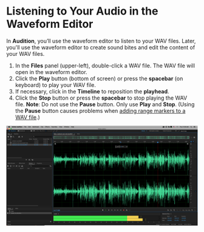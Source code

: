 # Listening to Your Audio in the Waveform Editor

In **Audition**, you’ll use the waveform editor to listen to your WAV files. Later, you'll use the waveform editor to create sound bites and edit the content of your WAV files.

1. In the **Files** panel (upper-left), double-click a WAV file. The WAV file will open in the waveform editor.&#x20;
2. Click the **Play** button (bottom of screen) or press the **spacebar** (on keyboard) to play your WAV file.
3. If necessary, click in the **Timeline** to reposition the **playhead**.
4. Click the **Stop** button or press the **spacebar** to stop playing the WAV file. **Note**: Do not use the **Pause** button. Only use **Play** and **Stop**. (Using the **Pause** button causes problems when [adding range markers to a WAV file](adding-range-markers-to-wav-file.md).)&#x20;

![Listening to a WAV file in the Waveform Editor.](../.gitbook/assets/listening-to-audio-in-waveform-editor.png)

